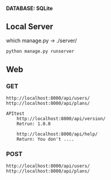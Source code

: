#### DATABASE:   SQLite

## Local Server

which manage.py -> ./server/

`python manage.py runserver`

## Web

### GET

    http://localhost:8000/api/users/
    http://localhost:8000/api/plans/
    
    APItest
        http://localhost:8000/api/version/
        Retrun: 1.0.0
        
        http://localhost:8000/api/help/
        Return: You don't ....

### POST
```
http://localhost:8000/api/users/
http://localhost:8000/api/plans/
```





